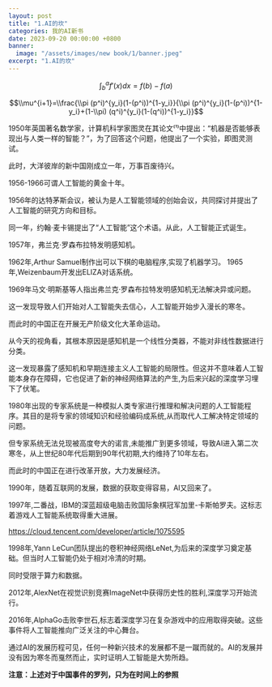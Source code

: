 ```yaml
---
layout: post
title: "1.AI的坎"
categories: 我的AI新书
date: 2023-09-20 00:00:00 +0800
banner:
  image: "/assets/images/new book/1/banner.jpeg"
excerpt: "1.AI的坎"
---
```



$$\int _{b}^{a} f'( x) dx=f( b) -f( a)$$


$$\\mu^{i+1}=\\frac{\\pi (p^i)^{y_i}(1-(p^i))^{1-y_i}}{\\pi (p^i)^{y_i}(1-(p^i))^{1-y_i}+(1-\\pi) (q^i)^{y_i}(1-(q^i))^{1-y_i}}$$

​1950年英国著名数学家，计算机科学家图灵在其论文⁽¹⁾中提出：“机器是否能够表现出与人类一样的智能？”，为了回答这个问题，他提出了一个实验，即图灵测试。  

此时，大洋彼岸的新中国刚成立一年，万事百废待兴。  

1956-1966可谓人工智能的黄金十年。  

1956年的达特茅斯会议，被认为是人工智能领域的创始会议，共同探讨并提出了人工智能的研究方向和目标。  

同一年，约翰·麦卡锡提出了“人工智能”这个术语。从此，人工智能正式诞生。

1957年，弗兰克·罗森布拉特发明感知机。

1962年,Arthur Samuel制作出可以下棋的电脑程序,实现了机器学习。
1965年,Weizenbaum开发出ELIZA对话系统。

1969年马文·明斯基等人指出弗兰克·罗森布拉特发明感知机无法解决异或问题。

这一发现导致人们开始对人工智能失去信心，人工智能开始步入漫长的寒冬。

而此时的中国正在开展无产阶级文化大革命运动。

从今天的视角看，其根本原因是感知机是一个线性分类器，不能对非线性数据进行分类。

这一发现暴露了感知机和早期连接主义人工智能的局限性。但这并不意味着人工智能本身存在障碍，它也促进了新的神经网络算法的产生,为后来兴起的深度学习埋下了伏笔。

1980年出现的专家系统是一种模拟人类专家进行推理和解决问题的人工智能程序。其目的是将专家的领域知识和经验编码成系统,从而取代人工解决特定领域的问题。

但专家系统无法兑现被高度夸大的诺言,未能推广到更多领域，导致AI进入第二次寒冬，从上世纪80年代后期到90年代初期,大约维持了10年左右。

而此时的中国正在进行改革开放，大力发展经济。

1990年，随着互联网的发展，数据的获取变得容易，AI又回来了。

1997年,二番战，IBM的深蓝超级电脑击败国际象棋冠军加里-卡斯帕罗夫。这标志着游戏人工智能系统取得重大进展。

https://cloud.tencent.com/developer/article/1075595


1998年,Yann LeCun团队提出的卷积神经网络LeNet,为后来的深度学习奠定基础。但当时人工智能仍处于相对冷清的时期。

同时受限于算力和数据。


2012年,AlexNet在视觉识别竞赛ImageNet中获得历史性的胜利,深度学习开始流行。

2016年,AlphaGo击败李世石,标志着深度学习在复杂游戏中的应用取得突破。这些事件将人工智能推向广泛关注的中心舞台。

通过AI的发展历程可见，任何一种新兴技术的发展都不是一蹴而就的。AI的发展并没有因为寒冬而戛然而止，实时证明人工智能是大势所趋。

**注意：上述对于中国事件的罗列，只为在时间上的参照**

